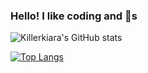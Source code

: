 
### Hello! I like coding and :lemon:s 

![Killerkiara's GitHub stats](https://github-readme-stats-new.vercel.app/api?username=killerkiara&theme=outrun&show_icons=true&count_private=true)


[![Top Langs](https://github-readme-stats.vercel.app/api/top-langs/?username=killerkiara)](https://github.com/anuraghazra/github-readme-stats)
